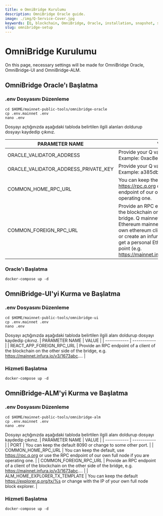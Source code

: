 ```yaml
---
title: ⚙️ OmniBridge Kurulumu
description: OmniBridge Oracle guide.
image: ./img/Q-Service-Cover.jpg
keywords: [Q, blockchain, OmniBridge, Oracle, installation, snapshot, statesync, update]
slug: omnibridge-setup
---
```


# OmniBridge Kurulumu

On this page, necessary settings will be made for OmniBridge Oracle, OmniBridge-UI and OmniBridge-ALM.

## OmniBridge Oracle'ı Başlatma

### .env Dosyasını Düzenleme
```
cd $HOME/mainnet-public-tools/omnibridge-oracle
cp .env.mainnet .env
nano .env
```
Dosyayı açtığınızda aşağıdaki tabloda belirtilen ilgili alanları doldurup dosyayı kaydedip çıkınız.

| PARAMETER NAME | VALUE |
| ------------ | ------------ |
| ORACLE_VALIDATOR_ADDRESS | Provide your Q validator address. Example: 0xac8e5047d122f801... |
| ORACLE_VALIDATOR_ADDRESS_PRIVATE_KEY	| 	Provide your Q validator private key. Example: a385db8296ceb9a.... | 
| COMMON_HOME_RPC_URL	| You can keep the default, use https://rpc.q.org or use the RPC endpoint of our own full node if you are operating one. |
| COMMON_FOREIGN_RPC_URL | 	Provide an RPC endpoint of a client of the blockchain on the other side of the bridge. Q mainnet bridges to the Ethereum mainnet. You can use your own ethereum client, a public endpoint or create an infura account for free to get a personal Ethereum mainnet access point (e.g. https://mainnet.infura.io/v3/1673abc....). |


### Oracle'ı Başlatma
```
docker-compose up -d
```

## OmniBridge-UI'yi Kurma ve Başlatma

### .env Dosyasını Düzenleme
```
cd $HOME/mainnet-public-tools/omnibridge-ui
cp .env.mainnet .env
nano .env
```
Dosyayı açtığınızda aşağıdaki tabloda belirtilen ilgili alanı doldurup dosyayı kaydedip çıkınız.
| PARAMETER NAME |	VALUE |
| ------------ | ------------ |
| REACT_APP_FOREIGN_RPC_URL	| Provide an RPC endpoint of a client of the blockchain on the other side of the bridge, e.g. https://mainnet.infura.io/v3/1673abc.... |

### Hizmeti Başlatma
```
docker-compose up -d
```

## OmniBridge-ALM'yi Kurma ve Başlatma

### .env Dosyasını Düzenleme
```
cd $HOME/mainnet-public-tools/omnibridge-alm
cp .env.mainnet .env
nano .env
```
Dosyayı açtığınızda aşağıdaki tabloda belirtilen ilgili alanı doldurup dosyayı kaydedip çıkınız.
| PARAMETER NAME |	VALUE |
| ------------ | ------------ |
| PORT | You can keep the default 8090 or change to some other port. |
| COMMON_HOME_RPC_URL	| You can keep the default, use https://rpc.q.org or use the RPC endpoint of our own full node if you are operating one. |
| COMMON_FOREIGN_RPC_URL	| Provide an RPC endpoint of a client of the blockchain on the other side of the bridge, e.g. https://mainnet.infura.io/v3/1673abc.... |
| ALM_HOME_EXPLORER_TX_TEMPLATE |	You can keep the default https://explorer.q.org/tx/%s or change with the IP of your own full node block explorer. |

### Hizmeti Başlatma
```
docker-compose up -d
```
